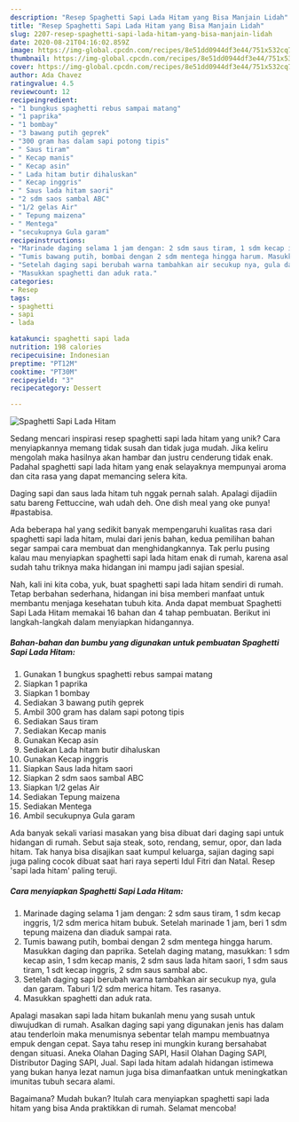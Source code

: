 ```yaml
---
description: "Resep Spaghetti Sapi Lada Hitam yang Bisa Manjain Lidah"
title: "Resep Spaghetti Sapi Lada Hitam yang Bisa Manjain Lidah"
slug: 2207-resep-spaghetti-sapi-lada-hitam-yang-bisa-manjain-lidah
date: 2020-08-21T04:16:02.859Z
image: https://img-global.cpcdn.com/recipes/8e51dd0944df3e44/751x532cq70/spaghetti-sapi-lada-hitam-foto-resep-utama.jpg
thumbnail: https://img-global.cpcdn.com/recipes/8e51dd0944df3e44/751x532cq70/spaghetti-sapi-lada-hitam-foto-resep-utama.jpg
cover: https://img-global.cpcdn.com/recipes/8e51dd0944df3e44/751x532cq70/spaghetti-sapi-lada-hitam-foto-resep-utama.jpg
author: Ada Chavez
ratingvalue: 4.5
reviewcount: 12
recipeingredient:
- "1 bungkus spaghetti rebus sampai matang"
- "1 paprika"
- "1 bombay"
- "3 bawang putih geprek"
- "300 gram has dalam sapi potong tipis"
- " Saus tiram"
- " Kecap manis"
- " Kecap asin"
- " Lada hitam butir dihaluskan"
- " Kecap inggris"
- " Saus lada hitam saori"
- "2 sdm saos sambal ABC"
- "1/2 gelas Air"
- " Tepung maizena"
- " Mentega"
- "secukupnya Gula garam"
recipeinstructions:
- "Marinade daging selama 1 jam dengan: 2 sdm saus tiram, 1 sdm kecap inggris, 1/2 sdm merica hitam bubuk. Setelah marinade 1 jam, beri 1 sdm tepung maizena dan diaduk sampai rata."
- "Tumis bawang putih, bombai dengan 2 sdm mentega hingga harum. Masukkan daging dan paprika. Setelah daging matang, masukkan: 1 sdm kecap asin, 1 sdm kecap manis, 2 sdm saus lada hitam saori, 1 sdm saus tiram, 1 sdt kecap inggris, 2 sdm saus sambal abc."
- "Setelah daging sapi berubah warna tambahkan air secukup nya, gula dan garam. Taburi 1/2 sdm merica hitam. Tes rasanya."
- "Masukkan spaghetti dan aduk rata."
categories:
- Resep
tags:
- spaghetti
- sapi
- lada

katakunci: spaghetti sapi lada 
nutrition: 198 calories
recipecuisine: Indonesian
preptime: "PT12M"
cooktime: "PT30M"
recipeyield: "3"
recipecategory: Dessert

---
```



![Spaghetti Sapi Lada Hitam](https://img-global.cpcdn.com/recipes/8e51dd0944df3e44/751x532cq70/spaghetti-sapi-lada-hitam-foto-resep-utama.jpg)

Sedang mencari inspirasi resep spaghetti sapi lada hitam yang unik? Cara menyiapkannya memang tidak susah dan tidak juga mudah. Jika keliru mengolah maka hasilnya akan hambar dan justru cenderung tidak enak. Padahal spaghetti sapi lada hitam yang enak selayaknya mempunyai aroma dan cita rasa yang dapat memancing selera kita.

Daging sapi dan saus lada hitam tuh nggak pernah salah. Apalagi dijadiin satu bareng Fettuccine, wah udah deh. One dish meal yang oke punya! #pastabisa.

Ada beberapa hal yang sedikit banyak mempengaruhi kualitas rasa dari spaghetti sapi lada hitam, mulai dari jenis bahan, kedua pemilihan bahan segar sampai cara membuat dan menghidangkannya. Tak perlu pusing kalau mau menyiapkan spaghetti sapi lada hitam enak di rumah, karena asal sudah tahu triknya maka hidangan ini mampu jadi sajian spesial.


Nah, kali ini kita coba, yuk, buat spaghetti sapi lada hitam sendiri di rumah. Tetap berbahan sederhana, hidangan ini bisa memberi manfaat untuk membantu menjaga kesehatan tubuh kita. Anda dapat membuat Spaghetti Sapi Lada Hitam memakai 16 bahan dan 4 tahap pembuatan. Berikut ini langkah-langkah dalam menyiapkan hidangannya.

<!--inarticleads1-->

##### Bahan-bahan dan bumbu yang digunakan untuk pembuatan Spaghetti Sapi Lada Hitam:

1. Gunakan 1 bungkus spaghetti rebus sampai matang
1. Siapkan 1 paprika
1. Siapkan 1 bombay
1. Sediakan 3 bawang putih geprek
1. Ambil 300 gram has dalam sapi potong tipis
1. Sediakan  Saus tiram
1. Sediakan  Kecap manis
1. Gunakan  Kecap asin
1. Sediakan  Lada hitam butir dihaluskan
1. Gunakan  Kecap inggris
1. Siapkan  Saus lada hitam saori
1. Siapkan 2 sdm saos sambal ABC
1. Siapkan 1/2 gelas Air
1. Sediakan  Tepung maizena
1. Sediakan  Mentega
1. Ambil secukupnya Gula garam


Ada banyak sekali variasi masakan yang bisa dibuat dari daging sapi untuk hidangan di rumah. Sebut saja steak, soto, rendang, semur, opor, dan lada hitam. Tak hanya bisa disajikan saat kumpul keluarga, sajian daging sapi juga paling cocok dibuat saat hari raya seperti Idul Fitri dan Natal. Resep &#39;sapi lada hitam&#39; paling teruji. 

<!--inarticleads2-->

##### Cara menyiapkan Spaghetti Sapi Lada Hitam:

1. Marinade daging selama 1 jam dengan: 2 sdm saus tiram, 1 sdm kecap inggris, 1/2 sdm merica hitam bubuk. Setelah marinade 1 jam, beri 1 sdm tepung maizena dan diaduk sampai rata.
1. Tumis bawang putih, bombai dengan 2 sdm mentega hingga harum. Masukkan daging dan paprika. Setelah daging matang, masukkan: 1 sdm kecap asin, 1 sdm kecap manis, 2 sdm saus lada hitam saori, 1 sdm saus tiram, 1 sdt kecap inggris, 2 sdm saus sambal abc.
1. Setelah daging sapi berubah warna tambahkan air secukup nya, gula dan garam. Taburi 1/2 sdm merica hitam. Tes rasanya.
1. Masukkan spaghetti dan aduk rata.


Apalagi masakan sapi lada hitam bukanlah menu yang susah untuk diwujudkan di rumah. Asalkan daging sapi yang digunakan jenis has dalam atau tenderloin maka menumisnya sebentar telah mampu membuatnya empuk dengan cepat. Saya tahu resep ini mungkin kurang bersahabat dengan situasi. Aneka Olahan Daging SAPI, Hasil Olahan Daging SAPI, Distributor Daging SAPI, Jual. Sapi lada hitam adalah hidangan istimewa yang bukan hanya lezat namun juga bisa dimanfaatkan untuk meningkatkan imunitas tubuh secara alami. 

Bagaimana? Mudah bukan? Itulah cara menyiapkan spaghetti sapi lada hitam yang bisa Anda praktikkan di rumah. Selamat mencoba!
